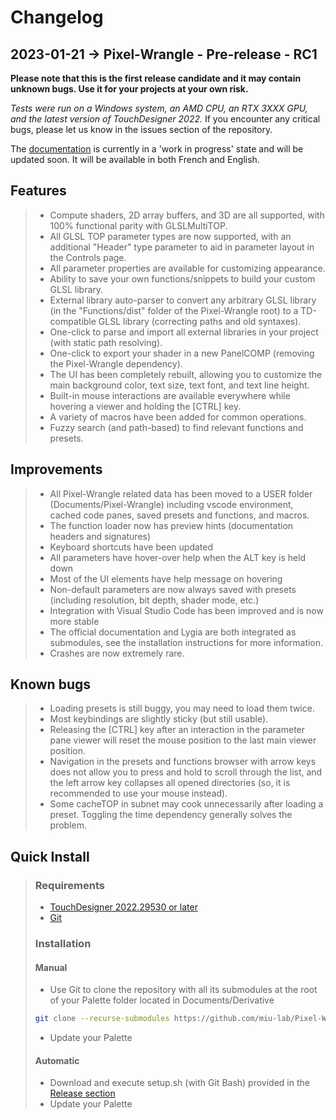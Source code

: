 # Changelog

## **2023-01-21** -> Pixel-Wrangle - Pre-release - RC1

**Please note that this is the first release candidate and it may contain unknown bugs. Use it for your projects at your own risk.**

*Tests were run on a Windows system, an AMD CPU, an RTX 3XXX GPU, and the latest version of TouchDesigner 2022.* If you encounter any critical bugs, please let us know in the issues section of the repository.

The [documentation](https://miu-lab.github.io/Pixel-Wrangle-doc/) is currently in a 'work in progress' state and will be updated soon. It will be available in both French and English.

## Features
>
> - Compute shaders, 2D array buffers, and 3D are all supported, with 100% functional parity with GLSLMultiTOP.
> - All GLSL TOP parameter types are now supported, with an additional "Header" type parameter to aid in parameter layout in the Controls page.
> - All parameter properties are available for customizing appearance.
> - Ability to save your own functions/snippets to build your custom GLSL library.
> - External library auto-parser to convert any arbitrary GLSL library (in the "Functions/dist" folder of the Pixel-Wrangle root) to a TD-compatible GLSL library (correcting paths and old syntaxes).
> - One-click to parse and import all external libraries in your project (with static path resolving).
> - One-click to export your shader in a new PanelCOMP (removing the Pixel-Wrangle dependency).
> - The UI has been completely rebuilt, allowing you to customize the main background color, text size, text font, and text line height.
> - Built-in mouse interactions are available everywhere while hovering a viewer and holding the [CTRL] key.
> - A variety of macros have been added for common operations.
> - Fuzzy search (and path-based) to find relevant functions and presets.

## Improvements
>
> - All Pixel-Wrangle related data has been moved to a USER folder (Documents/Pixel-Wrangle) including vscode environment, cached code panes, saved presets and functions, and macros.
> - The function loader now has preview hints (documentation headers and signatures)
> - Keyboard shortcuts have been updated
> - All parameters have hover-over help when the ALT key is held down
> - Most of the UI elements have help message on hovering
> - Non-default parameters are now always saved with presets (including resolution, bit depth, shader mode, etc.)
> - Integration with Visual Studio Code has been improved and is now more stable
> - The official documentation and Lygia are both integrated as submodules, see the installation instructions for more information.
> - Crashes are now extremely rare.

## Known bugs
>
> - Loading presets is still buggy, you may need to load them twice.
> - Most keybindings are slightly sticky (but still usable).
> - Releasing the [CTRL] key after an interaction in the parameter pane viewer will reset the mouse position to the last main viewer position.
> - Navigation in the presets and functions browser with arrow keys does not allow you to press and hold to scroll through the list, and the left arrow key collapses all opened directories (so, it is recommended to use your mouse instead).
> - Some cacheTOP in subnet may cook unnecessarily after loading a preset. Toggling the time dependency generally solves the problem.

## **Quick Install**

>
> ### Requirements
>
> - [TouchDesigner 2022.29530 or later](https://derivative.ca/download)
> - [Git](https://git-scm.com/downloads)
>
> ### Installation
>
> #### Manual
>
> - Use Git to clone the repository with all its submodules at the root of your Palette folder located in Documents/Derivative
>
>```bash
>git clone --recurse-submodules https://github.com/miu-lab/Pixel-Wrangle.git
>```
>
> - Update your Palette
>
> #### Automatic
>
> - Download and execute setup.sh (with Git Bash) provided in the [Release section](https://github.com/miu-lab/Pixel-Wrangle/releases)
> - Update your Palette
